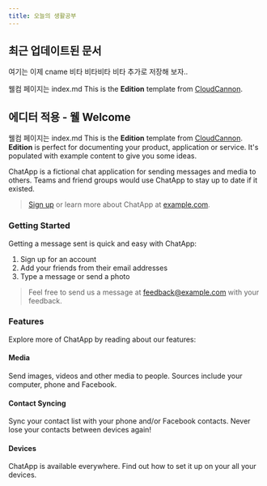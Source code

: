 ```yaml
---
title: 오늘의 생활공부
---
```


최근 업데이트된 문서 
---
 



여기는 이제 cname 비타 비타비타 비타 추가로 저장해 보자..

웰컴 페이지는 index.md 
This is the **Edition** template from [CloudCannon](http://cloudcannon.com/).
  
에디터 적용 - 웰 Welcome
---

웰컴 페이지는 index.md This is the **Edition** template from [CloudCannon](http://cloudcannon.com/).
**Edition** is perfect for documenting your product, application or service.
It's populated with example content to give you some ideas.  

ChatApp is a fictional chat application for sending messages and media to others.
Teams and friend groups would use ChatApp to stay up to date if it existed.

> [Sign up](http://example.com/signup) or learn more about ChatApp at [example.com](http://example.com/).

### Getting Started

Getting a message sent is quick and easy with ChatApp:

1. Sign up for an account
2. Add your friends from their email addresses
3. Type a message or send a photo

> Feel free to send us a message at [feedback@example.com](mailto:feedback@example.com) with your feedback.

### Features

Explore more of ChatApp by reading about our features:

#### Media

Send images, videos and other media to people. Sources include your computer, phone and Facebook.

#### Contact Syncing

Sync your contact list with your phone and/or Facebook contacts. Never lose your contacts between devices again!

#### Devices

ChatApp is available everywhere. Find out how to set it up on your all your devices.
<!--stackedit_data:
eyJoaXN0b3J5IjpbMjExMTYwOTU5NCwtODMyOTI4MTkzLC0xMD
cyNDk4OTc0XX0=
-->
